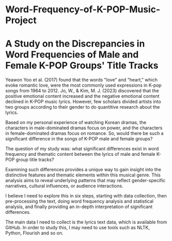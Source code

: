 # Word-Frequency-of-K-POP-Music-Project
# A Study on the Discrepancies in Word Frequencies of Male and Female K-POP Groups' Title Tracks

Yeawon Yoo et al. (2017) found that the words "love" and "heart," which evoke romantic love, were the most commonly used expressions in K-pop songs from 1964 to 2012.  Jo, W., & Kim, M. J. (2023) discovered that the positive emotional content increased and the negative emotional content declined in K-POP music lyrics. However, few scholars divided artists into two groups according to their gender to do quantitive research about the lyrics. 

Based on my personal experience of watching Korean dramas, the characters in male-dominated dramas focus on power, and the characters in female-dominated dramas focus on romance. So, would there be such a significant difference in the songs of K-POP male and female groups?

The question of my study was: what significant differences exist in word frequency and thematic content between the lyrics of male and female K-POP group title tracks?

Examining such differences provides a unique way to gain insight into the distinctive features and thematic elements within this musical genre. This analysis aims to reveal underlying patterns that may reflect gender-specific narratives, cultural influences, or audience interactions.

I believe I need to explore this in six steps, starting with data collection, then pre-processing the text, doing word frequency analysis and statistical analysis, and finally providing an in-depth interpretation of significant differences.

The main data I need to collect is the lyrics text data, which is available from GitHub. In order to study this, I may need to use tools such as NLTK, Python, Flourish and so on.
